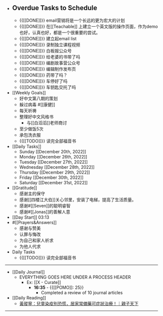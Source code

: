 - Overdue Tasks to Schedule
    - 
    - {{[[DONE]]}} email营销将是一个长远的更为宏大的计划
    - {{[[DONE]]}} 在[[Teachable]] 上建立一个英文版的操作页面，作为demo也好，认真也好，都是一个很重要的尝试。
    - {{[[DONE]]}} 建立起email list 
    - {{[[DONE]]}} 录制独立课程视频
    - {{[[DONE]]}} 白板报公众号
    - {{[[DONE]]}} 给老婆的书带了吗
    - {{[[DONE]]}} 编剧故事营公众号
    - {{[[DONE]]}} 编辑制作发布页
    - {{[[DONE]]}} 药带了吗？
    - {{[[DONE]]}} 车停好了吗
    - {{[[DONE]]}} 车钥匙交托了吗
- [[Weekly Goals]]
    - 好中文第八期的策划
    - 躲过病毒 #[[康健]]
    - 每天祈祷
    - 整理好中文风格书
        - 与[[白滔滔]]老师商讨
    - 至少做饭5次
    - 承包洗衣服
    - {{[[TODO]]}} 读完全部福音书
- [[Daily Tasks]]
    - Sunday [[December 20th, 2022]]
    - Monday [[December 26th, 2022]]
    - Tuesday [[December 27th, 2022]]
    - Wednesday [[December 28th, 2022]]
    - Thursday [[December 29th, 2022]]
    - Friday [[December 30th, 2022]]
    - Saturday [[December 31st, 2022]]
- [[Gratitude]]
    - 感谢主的保守
    - 感谢[[四楼江大伯]]关心邻里，安装了电梯，提高了生活质量。
    - 感谢#[[Seven]]的聪明睿智
    - 感谢#[[Jonas]]的善解人意
- [[Day Start]] 03:13
- #[[Prayers&Answers]]
    - 感谢与赞美
    - 认罪与悔改
    - 为自己和家人祈求
    - 为他人代求
- Daily Tasks
    - {{[[TODO]]}} 读完全部福音书
- ---
- [[Daily Journal]] 
    - EVERYTHING GOES HERE UNDER A PROCESS HEADER
        - Ex: [[X - Curate]]
            - **16:35** - {{[[POMO]]: 25}}
                -  Completed a review of 10 journal articles
- [[Daily Reading]]
    - [黃瑽寧：兒童染疫別恐慌，居家常備藥可症狀治療！｜親子天下](https://www.parenting.com.tw/article/5092751)
- ---
